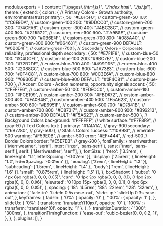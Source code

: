 module.exports = {
  content: ["./pages/*.{html,js}", "./index.html", "./js/*.js"],
  theme: {
    extend: {
      colors: {
        // Primary Colors - Growth authority, environmental trust
        primary: {
          50: "#E8F5F0", // custom-green-50
          100: "#C6E9DA", // custom-green-100
          200: "#9DDCC0", // custom-green-200
          300: "#74CFA6", // custom-green-300
          400: "#4BC28C", // custom-green-400
          500: "#22B572", // custom-green-500
          600: "#1A9B5E", // custom-green-600
          700: "#0B6E4F", // custom-green-700
          800: "#085A40", // custom-green-800
          900: "#064631", // custom-green-900
          DEFAULT: "#0B6E4F", // custom-green-700
        },
        // Secondary Colors - Corporate reliability, professional depth
        secondary: {
          50: "#E7F1F8", // custom-blue-50
          100: "#C4DCF0", // custom-blue-100
          200: "#9BC7E7", // custom-blue-200
          300: "#72B2DE", // custom-blue-300
          400: "#499DD5", // custom-blue-400
          500: "#2088CC", // custom-blue-500
          600: "#1A73B3", // custom-blue-600
          700: "#0F4C81", // custom-blue-700
          800: "#0C3E6A", // custom-blue-800
          900: "#093053", // custom-blue-900
          DEFAULT: "#0F4C81", // custom-blue-700
        },
        // Accent Colors - Action moments, opportunity signals
        accent: {
          50: "#FEF7E6", // custom-amber-50
          100: "#FDECC0", // custom-amber-100
          200: "#FCE199", // custom-amber-200
          300: "#FBD672", // custom-amber-300
          400: "#FACB4B", // custom-amber-400
          500: "#F5A623", // custom-amber-500
          600: "#E6951F", // custom-amber-600
          700: "#D7841B", // custom-amber-700
          800: "#C87317", // custom-amber-800
          900: "#B96213", // custom-amber-900
          DEFAULT: "#F5A623", // custom-amber-500
        },
        // Background Colors
        background: "#FFFFFF", // white
        surface: "#F7F8F9", // gray-50
        // Text Colors
        text: {
          primary: "#1A1A1A", // gray-900
          secondary: "#6B7280", // gray-500
        },
        // Status Colors
        success: "#10B981", // emerald-500
        warning: "#F59E0B", // amber-500
        error: "#EF4444", // red-500
        // Border Colors
        border: "#E5E7EB", // gray-200
      },
      fontFamily: {
        merriweather: ['Merriweather', 'serif'],
        inter: ['Inter', 'sans-serif'],
        sans: ['Inter', 'sans-serif'],
        serif: ['Merriweather', 'serif'],
      },
      fontSize: {
        'hero': ['3.5rem', { lineHeight: '1.1', letterSpacing: '-0.02em' }],
        'display': ['2.5rem', { lineHeight: '1.2', letterSpacing: '-0.01em' }],
        'heading': ['2rem', { lineHeight: '1.3' }],
        'subheading': ['1.5rem', { lineHeight: '1.4' }],
        'body': ['1rem', { lineHeight: '1.6' }],
        'small': ['0.875rem', { lineHeight: '1.5' }],
      },
      boxShadow: {
        'subtle': '0 4px 6px rgba(0, 0, 0, 0.05)',
        'card': '0 1px 3px rgba(0, 0, 0, 0.1), 0 1px 2px rgba(0, 0, 0, 0.06)',
        'elevated': '0 10px 15px rgba(0, 0, 0, 0.1), 0 4px 6px rgba(0, 0, 0, 0.05)',
      },
      spacing: {
        '18': '4.5rem',
        '88': '22rem',
        '128': '32rem',
      },
      animation: {
        'fade-in': 'fadeIn 0.5s ease-out',
        'slide-up': 'slideUp 0.3s ease-out',
      },
      keyframes: {
        fadeIn: {
          '0%': { opacity: '0' },
          '100%': { opacity: '1' },
        },
        slideUp: {
          '0%': { transform: 'translateY(10px)', opacity: '0' },
          '100%': { transform: 'translateY(0)', opacity: '1' },
        },
      },
      transitionDuration: {
        '300': '300ms',
      },
      transitionTimingFunction: {
        'ease-out': 'cubic-bezier(0, 0, 0.2, 1)',
      },
    },
  },
  plugins: [],
}
